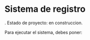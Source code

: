 <h1>Sistema de registro</h1>

. Estado de proyecto: en construccion.

Para ejecutar el sistema, debes poner:
```rpm install read´´´
